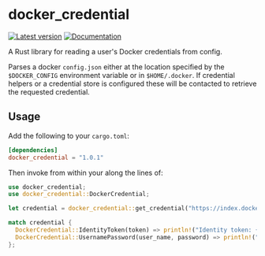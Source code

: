 docker_credential
=================

[![Latest version](https://img.shields.io/crates/v/docker_credential.svg)](https://crates.io/crates/docker_credential)
[![Documentation](https://docs.rs/docker_credential/badge.svg)](https://docs.rs/docker_credential)

A Rust library for reading a user's Docker credentials from config.

Parses a docker `config.json` either at the location specified by the
`$DOCKER_CONFIG` environment variable or in `$HOME/.docker`.  If credential
helpers or a credential store is configured these will be contacted to retrieve
the requested credential.

## Usage

Add the following to your `cargo.toml`:

```toml
[dependencies]
docker_credential = "1.0.1"
```

Then invoke from within your along the lines of:

```rust
use docker_credential;
use docker_credential::DockerCredential;

let credential = docker_credential::get_credential("https://index.docker.io/v1/").expect("Unable to retrieve credential");

match credential {
  DockerCredential::IdentityToken(token) => println!("Identity token: {}", token),
  DockerCredential::UsernamePassword(user_name, password) => println!("Username: {}, Password: {}", user_name, password),
};

```
